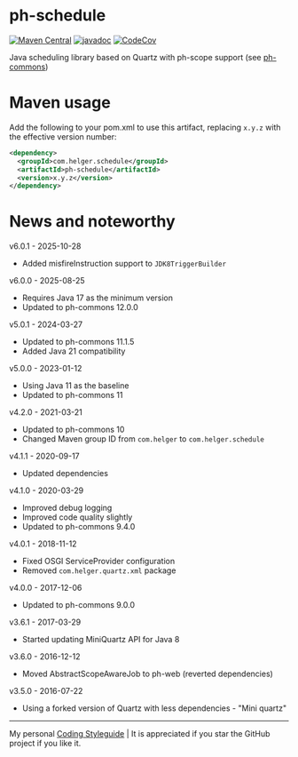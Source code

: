 # ph-schedule

[![Maven Central](https://img.shields.io/maven-central/v/com.helger.schedule/ph-schedule-parent-pom)](https://img.shields.io/maven-central/v/com.helger.schedule/ph-schedule-parent-pom)
[![javadoc](https://javadoc.io/badge2/com.helger.schedule/ph-schedule-parent-pom/javadoc.svg)](https://javadoc.io/doc/com.helger.schedule/ph-schedule-parent-pom)
[![CodeCov](https://codecov.io/gh/phax/ph-schedule/branch/master/graph/badge.svg)](https://codecov.io/gh/phax/ph-schedule)

Java scheduling library based on Quartz with ph-scope support (see [ph-commons](https://github.com/phax/ph-commons))

# Maven usage

Add the following to your pom.xml to use this artifact, replacing `x.y.z` with the effective version number:

```xml
<dependency>
  <groupId>com.helger.schedule</groupId>
  <artifactId>ph-schedule</artifactId>
  <version>x.y.z</version>
</dependency>
```

# News and noteworthy

v6.0.1 - 2025-10-28
* Added misfireInstruction support to `JDK8TriggerBuilder`

v6.0.0 - 2025-08-25
* Requires Java 17 as the minimum version
* Updated to ph-commons 12.0.0

v5.0.1 - 2024-03-27
* Updated to ph-commons 11.1.5
* Added Java 21 compatibility

v5.0.0 - 2023-01-12
* Using Java 11 as the baseline
* Updated to ph-commons 11

v4.2.0 - 2021-03-21
* Updated to ph-commons 10
* Changed Maven group ID from `com.helger` to `com.helger.schedule`

v4.1.1 - 2020-09-17
* Updated dependencies

v4.1.0 - 2020-03-29
* Improved debug logging
* Improved code quality slightly
* Updated to ph-commons 9.4.0

v4.0.1 - 2018-11-12
* Fixed OSGI ServiceProvider configuration
* Removed `com.helger.quartz.xml` package

v4.0.0 - 2017-12-06
* Updated to ph-commons 9.0.0

v3.6.1 - 2017-03-29
* Started updating MiniQuartz API for Java 8

v3.6.0 - 2016-12-12
* Moved AbstractScopeAwareJob to ph-web (reverted dependencies)

v3.5.0 - 2016-07-22
* Using a forked version of Quartz with less dependencies - "Mini quartz"  

---

My personal [Coding Styleguide](https://github.com/phax/meta/blob/master/CodingStyleguide.md) |
It is appreciated if you star the GitHub project if you like it.